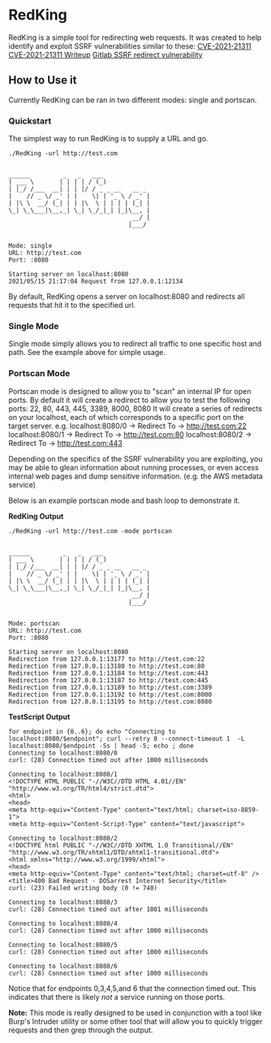 # RedKing
RedKing is a simple tool for redirecting web requests.
It was created to help identify and exploit SSRF vulnerabilities similar to these:
[CVE-2021-21311](https://github.com/advisories/GHSA-x5r2-hj5c-8jx6)
[CVE-2021-21311 Writeup](https://github.com/vrana/adminer/files/5957311/Adminer.SSRF.pdf)
[Gitlab SSRF redirect vulnerability](https://gitlab.com/gitlab-org/gitlab-foss/-/issues/54649)

## How to Use it
Currently RedKing can be ran in two different modes: single and portscan.

### Quickstart
The simplest way to run RedKing is to supply a URL and go.

```
./RedKing -url http://test.com


______         _   _   ___
| ___ \       | | | | / (_)
| |_/ /___  __| | | |/ / _ _ __   __ _
|    // _ \/ _' | |    \| | '_ \ / _' |
| |\ \  __/ (_| | | |\  \ | | | | (_| |
\_| \_\___|\__,_| \_| \_/_|_| |_|\__, |
                                  __/ |
                                 |___/


Mode: single
URL: http://test.com
Port: :8080

Starting server on localhost:8080
2021/05/15 21:17:04 Request from 127.0.0.1:12134
```

By default, RedKing opens a server on localhost:8080 and redirects all requests that hit it to the specified url.

### Single Mode
Single mode simply allows you to redirect all traffic to one specific host and path. See the example above for simple usage.

### Portscan Mode
Portscan mode is designed to allow you to "scan" an internal IP for open ports.
By default it will create a redirect to allow you to test the following ports: 22, 80, 443, 445, 3389, 8000, 8080
It will create a series of redirects on your localhost, each of which corresponds to a specific port on the target server.
e.g.
localhost:8080/0 -> Redirect To -> http://test.com:22
localhost:8080/1 -> Redirect To -> http://test.com:80
localhost:8080/2 -> Redirect To -> http://test.com:443

Depending on the specifics of the SSRF vulnerability you are exploiting, you may be able to glean information about running processes, or even access 
internal web pages and dump sensitive information. (e.g. the AWS metadata service)

Below is an example portscan mode and bash loop to demonstrate it.


**RedKing Output**
```
./RedKing -url http://test.com -mode portscan


______         _   _   ___
| ___ \       | | | | / (_)
| |_/ /___  __| | | |/ / _ _ __   __ _
|    // _ \/ _' | |    \| | '_ \ / _' |
| |\ \  __/ (_| | | |\  \ | | | | (_| |
\_| \_\___|\__,_| \_| \_/_|_| |_|\__, |
                                  __/ |
                                 |___/


Mode: portscan
URL: http://test.com
Port: :8080

Starting server on localhost:8080
Redirection from 127.0.0.1:13177 to http://test.com:22
Redirection from 127.0.0.1:13180 to http://test.com:80
Redirection from 127.0.0.1:13184 to http://test.com:443
Redirection from 127.0.0.1:13187 to http://test.com:445
Redirection from 127.0.0.1:13189 to http://test.com:3389
Redirection from 127.0.0.1:13192 to http://test.com:8000
Redirection from 127.0.0.1:13195 to http://test.com:8080
```

**TestScript Output**
```
for endpoint in {0..6}; do echo "Connecting to localhost:8080/$endpoint"; curl --retry 0 --connect-timeout 1  -L localhost:8080/$endpoint -Ss | head -5; echo ; done
Connecting to localhost:8080/0
curl: (28) Connection timed out after 1000 milliseconds

Connecting to localhost:8080/1
<!DOCTYPE HTML PUBLIC "-//W3C//DTD HTML 4.01//EN" "http://www.w3.org/TR/html4/strict.dtd">
<html>
<head>
<meta http-equiv="Content-Type" content="text/html; charset=iso-8859-1">
<meta http-equiv="Content-Script-Type" content="text/javascript">

Connecting to localhost:8080/2
<!DOCTYPE html PUBLIC "-//W3C//DTD XHTML 1.0 Transitional//EN" "http://www.w3.org/TR/xhtml1/DTD/xhtml1-transitional.dtd">
<html xmlns="http://www.w3.org/1999/xhtml">
<head>
<meta http-equiv="Content-Type" content="text/html; charset=utf-8" />
<title>400 Bad Request - DOSarrest Internet Security</title>
curl: (23) Failed writing body (0 != 740)

Connecting to localhost:8080/3
curl: (28) Connection timed out after 1001 milliseconds

Connecting to localhost:8080/4
curl: (28) Connection timed out after 1000 milliseconds

Connecting to localhost:8080/5
curl: (28) Connection timed out after 1000 milliseconds

Connecting to localhost:8080/6
curl: (28) Connection timed out after 1000 milliseconds
```

Notice that for endpoints 0,3,4,5,and 6 that the connection timed out. This indicates that there is likely _not_ a service running on those ports.

**Note:** This mode is really designed to be used in conjunction with a tool like Burp's Intruder utility or some other tool that will allow you to quickly
trigger requests and then grep through the output.
